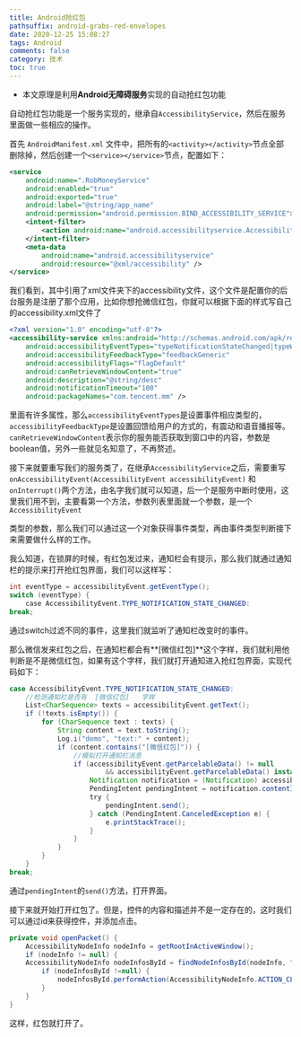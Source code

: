 ```yaml
---
title: Android抢红包
pathsuffix: android-grabs-red-envelopes
date: 2020-12-25 15:08:27
tags: Android
comments: false
category: 技术
toc: true
---
```

- 本文原理是利用**Android无障碍服务**实现的自动抢红包功能

自动抢红包功能是一个服务实现的，继承自`AccessibilityService`，然后在服务里面做一些相应的操作。

首先 `AndroidManifest.xml` 文件中，把所有的`<activity></activity>`节点全部删除掉，然后创建一个`<service></service>`节点，配置如下：

```xml
<service
    android:name=".RobMoneyService"
    android:enabled="true"
    android:exported="true"
    android:label="@string/app_name"
    android:permission="android.permission.BIND_ACCESSIBILITY_SERVICE">
    <intent-filter>
        <action android:name="android.accessibilityservice.AccessibilityService" />
    </intent-filter>
    <meta-data
        android:name="android.accessibilityservice"
        android:resource="@xml/accessibility" />
</service>
```

我们看到，其中引用了xml文件夹下的accessibility文件，这个文件是配置你的后台服务是注册了那个应用，比如你想抢微信红包，你就可以根据下面的样式写自己的accessibility.xml文件了

```xml
<?xml version="1.0" encoding="utf-8"?>
<accessibility-service xmlns:android="http://schemas.android.com/apk/res/android"
    android:accessibilityEventTypes="typeNotificationStateChanged|typeWindowStateChanged"
    android:accessibilityFeedbackType="feedbackGeneric"
    android:accessibilityFlags="flagDefault"
    android:canRetrieveWindowContent="true"
    android:description="@string/desc"
    android:notificationTimeout="100"
    android:packageNames="com.tencent.mm" />
```

里面有许多属性，那么`accessibilityEventTypes`是设置事件相应类型的，`accessibilityFeedbackType`是设置回馈给用户的方式的，有震动和语音播报等。`canRetrieveWindowContent`表示你的服务能否获取到窗口中的内容，参数是boolean值，另外一些就见名知意了，不再赘述。

接下来就要重写我们的服务类了，在继承`AccessibilityService`之后，需要重写`onAccessibilityEvent(AccessibilityEvent accessibilityEvent)` 和`onInterrupt()`两个方法，由名字我们就可以知道，后一个是服务中断时使用，这里我们用不到，主要看第一个方法，参数列表里面就一个参数，是一个`AccessibilityEvent`

类型的参数，那么我们可以通过这一个对象获得事件类型，再由事件类型判断接下来需要做什么样的工作。

我么知道，在锁屏的时候，有红包发过来，通知栏会有提示，那么我们就通过通知栏的提示来打开抢红包界面，我们可以这样写：

```java
int eventType = accessibilityEvent.getEventType();
switch (eventType) {
    case AccessibilityEvent.TYPE_NOTIFICATION_STATE_CHANGED:
break;
```

通过switch过滤不同的事件，这里我们就监听了通知栏改变时的事件。

那么微信发来红包之后，在通知栏都会有**[微信红包]**这个字样，我们就利用他判断是不是微信红包，如果有这个字样，我们就打开通知进入抢红包界面，实现代码如下：

```java
case AccessibilityEvent.TYPE_NOTIFICATION_STATE_CHANGED:
    //检测通知栏是否有  [微信红包]   字样
    List<CharSequence> texts = accessibilityEvent.getText();
    if (!texts.isEmpty()) {
        for (CharSequence text : texts) {
            String content = text.toString();
            Log.i("demo", "text:" + content);
            if (content.contains("[微信红包]")) {
                //模拟打开通知栏消息
                if (accessibilityEvent.getParcelableData() != null
                        && accessibilityEvent.getParcelableData() instanceof Notification) {
                    Notification notification = (Notification) accessibilityEvent.getParcelableData();
                    PendingIntent pendingIntent = notification.contentIntent;
                    try {
                        pendingIntent.send();
                    } catch (PendingIntent.CanceledException e) {
                        e.printStackTrace();                    
                    }
                }
            }
        }
    }
break;
```

通过`pendingIntent`的`send()`方法，打开界面。

接下来就开始打开红包了。但是，控件的内容和描述并不是一定存在的，这时我们可以通过id来获得控件，并添加点击。

```java
private void openPacket() {
    AccessibilityNodeInfo nodeInfo = getRootInActiveWindow();
    if (nodeInfo != null) {
    AccessibilityNodeInfo nodeInfosById = findNodeInfosById(nodeInfo, "com.tencent.mm:id/ba_");
        if (nodeInfosById !=null) {
            nodeInfosById.performAction(AccessibilityNodeInfo.ACTION_CLICK);
        }
    }
}
```

这样，红包就打开了。
